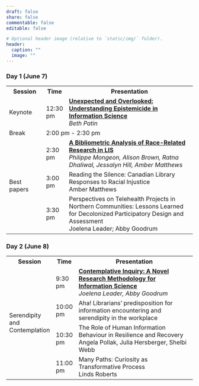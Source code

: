 ```yaml
---
draft: false
share: false
commentable: false
editable: false

# Optional header image (relative to `static/img/` folder).
header:
  caption: ""
  image: ""
---
```


### Day 1 (June 7)

<table style="width:100%">
  <tr>
    <th style="width:20%">Session</th>
    <th style="width:10%">Time</th>
    <th style="width:70%">Presentation</th>
  </tr>
  <tr>
    <td style="vertical-align:middle">Keynote</td>
    <td>12:30 pm</td>
    <td><strong><a href="">Unexpected and Overlooked: Understanding Epistemicide in Information Science</a></strong><br>
        <i>Beth Patin</i>
    </td>
  </tr>
  <tr>
    <td>Break</td>
    <td colspan=2>2:00 pm - 2:30 pm </td>
  </tr>
  <tr>
    <td rowspan=3 style="vertical-align:middle">Best papers</td>
    <td>2:30 pm</td>
    <td><strong><a href="">A Bibliometric Analysis of Race-Related Research in LIS</a></strong><br>
        <i>Philippe Mongeon, Alison Brown, Ratna Dhaliwal, Jessalyn Hill, Amber Matthews</i>
    </td>
  </tr>
  <tr>
    <td>3:00 pm</td>
    <td>Reading the Silence: Canadian Library Responses to Racial Injustice<br>
        <italic>Amber Matthews</italic>
    </td>
  </tr>
  <tr>
    <td>3:30 pm</td>
    <td>Perspectives on Telehealth Projects in Northern Communities: Lessons Learned for Decolonized Participatory Design and Assessment<br>
        <italic>Joelena Leader; Abby Goodrum</italic>
    </td>
  </tr>
</table>

### Day 2 (June 8)

<table style="width:100%">
  <tr>
    <th style="width:20%">Session</th>
    <th style="width:10%">Time</th>
    <th style="width:70%">Presentation</th>
  </tr>
  <tr>
    <td rowspan=4 style="vertical-align:middle">Serendipity and Contemplation</td>
    <td>9:30 pm</td>
    <td><strong><a href="">Contemplative Inquiry: A Novel Research Methodology for Information Science</a></strong><br>
        <i>Joelena Leader, Abby Goodrum</i>
    </td>
  </tr>
  <tr>
    <td>10:00 pm</td>
    <td>Aha! Librarians’ predisposition for information encountering and serendipity in the workplace<br>
        <italic></italic>
    </td>
  </tr>
  <tr>
    <td>10:30 pm</td>
    <td>The Role of Human Information Behaviour in Resilience and Recovery<br>
        <italic>Angela Pollak, Julia Hersberger, Shelbi Webb</italic>
    </td>
  </tr>
  <tr>
    <td>11:00 pm</td>
    <td>Many Paths: Curiosity as Transformative Process<br>
        <italic>Linds Roberts</italic>
    </td>
  </tr>
</table>

 



